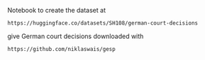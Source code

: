 Notebook to create the dataset at 

    https://huggingface.co/datasets/SH108/german-court-decisions

give German court decisions downloaded with 

    https://github.com/niklaswais/gesp
